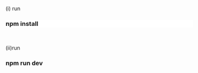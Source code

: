 <p>(i) run <h3 style="background-color: white;">npm install</h3></p>
</br>
<p>(ii)run <h3>npm run dev</h3></p>


